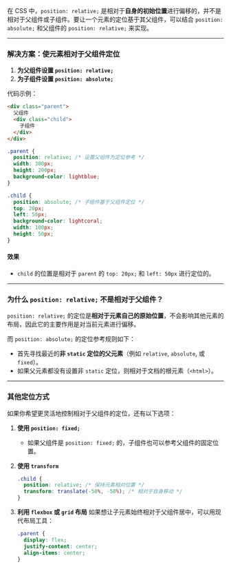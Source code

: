 
在 CSS 中，`position: relative;` 是相对于**自身的初始位置**进行偏移的，并不是相对于父组件或子组件。要让一个元素的定位基于其父组件，可以结合 `position: absolute;` 和父组件的 `position: relative;` 来实现。

---

### **解决方案：使元素相对于父组件定位**
1. **为父组件设置 `position: relative;`**  
2. **为子组件设置 `position: absolute;`**

代码示例：

```html
<div class="parent">
  父组件
  <div class="child">
    子组件
  </div>
</div>
```

```css
.parent {
  position: relative; /* 设置父组件为定位参考 */
  width: 300px;
  height: 200px;
  background-color: lightblue;
}

.child {
  position: absolute; /* 子组件基于父组件定位 */
  top: 20px;
  left: 50px;
  background-color: lightcoral;
  width: 100px;
  height: 50px;
}
```

#### 效果
- `child` 的位置是相对于 `parent` 的 `top: 20px;` 和 `left: 50px` 进行定位的。

---

### 为什么 `position: relative;` 不是相对于父组件？
`position: relative;` 的定位是**相对于元素自己的原始位置**，不会影响其他元素的布局，因此它的主要作用是对当前元素进行偏移。

而 `position: absolute;` 的定位参考规则如下：
- 首先寻找最近的**非 `static` 定位的父元素**（例如 `relative`, `absolute`, 或 `fixed`）。
- 如果父元素都没有设置非 `static` 定位，则相对于文档的根元素（`<html>`）。

---

### 其他定位方式
如果你希望更灵活地控制相对于父组件的定位，还有以下选项：

1. **使用 `position: fixed;`**
   - 如果父组件是 `position: fixed;` 的，子组件也可以参考父组件的固定位置。
   
2. **使用 `transform`**
   ```css
   .child {
     position: relative; /* 保持元素相对位置 */
     transform: translate(-50%, -50%); /* 相对于自身移动 */
   }
   ```

3. **利用 `flexbox` 或 `grid` 布局**
   如果想让子元素始终相对于父组件居中，可以用现代布局工具：
   ```css
   .parent {
     display: flex;
     justify-content: center;
     align-items: center;
   }
   ```